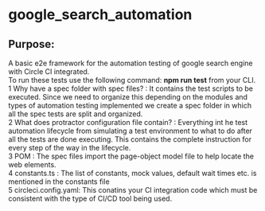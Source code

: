 # google_search_automation
<h2>Purpose:</h2> A basic e2e framework for the automation testing of google search engine with Circle CI integrated.
<br> To run these tests use the following command: 
<b>npm run test</b> from your CLI.
<br> 1 Why have a spec folder with spec files? : It contains the test scripts to be executed. Since we need to organize this depending on the modules and types of automation testing implemented we create a spec folder in which all the spec tests are split and organized.
<br> 2 What does protractor configuration file contain? : Everything int he test automation lifecycle from simulating a test environment to what to do after all the tests are done executing. This contains the complete instruction for every step of the way in the lifecycle.
<br> 3 POM : The spec files import the page-object model file to help locate the web elements.
<br> 4 constants.ts : The list of constants, mock values, default wait times etc. is mentioned in the constants file
<br> 5 circleci.config.yaml: This conatins your CI integration code which must be consistent with the type of CI/CD tool being used.
 
